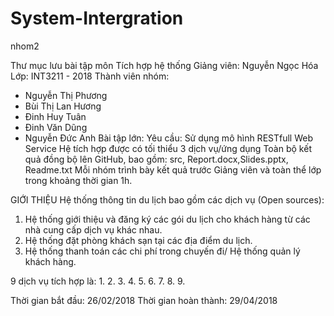# System-Intergration
nhom2

Thư mục lưu bài tập môn Tích hợp hệ thống Giảng viên: Nguyễn Ngọc Hóa Lớp: INT3211 - 2018
Thành viên nhóm:
- Nguyễn Thị Phương
- Bùi Thị Lan Hương
- Đinh Huy Tuân
- Đinh Văn Dũng
- Nguyễn Đức Anh
Bài tập lớn:
Yêu cầu:
Sử dụng mô hình RESTfull Web Service
Hệ tích hợp được có tối thiểu 3 dịch vụ/ứng dụng
Toàn bộ kết quả đồng bộ lên GitHub, bao gồm: src, Report.docx,Slides.pptx, Readme.txt
Mỗi nhóm trình bày kết quả trước Giảng viên và toàn thể lớp trong khoảng thời gian 1h.

GIỚI THIỆU
Hệ thống thông tin du lịch bao gồm các dịch vụ (Open sources):
1. Hệ thống giới thiệu và đăng ký các gói du lịch cho khách hàng từ các nhà cung cấp dịch vụ khác nhau.
2. Hệ thống đặt phòng khách sạn tại các địa điểm du lịch.
3. Hệ thống thanh toán các chi phí trong chuyến đi/ Hệ thống quản lý khách hàng.


9 dịch vụ tích hợp là:
1. 
2.
3.
4.
5.
6.
7.
8.
9.

Thời gian bắt đầu: 26/02/2018
Thời gian hoàn thành: 29/04/2018


